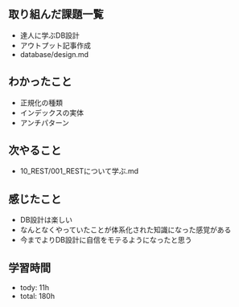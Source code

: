 
## 取り組んだ課題一覧

- 達人に学ぶDB設計
- アウトプット記事作成 
- database/design.md

## わかったこと
- 正規化の種類
- インデックスの実体
- アンチパターン

## 次やること
- 10_REST/001_RESTについて学ぶ.md

## 感じたこと
- DB設計は楽しい
- なんとなくやっていたことが体系化された知識になった感覚がある
- 今までよりDB設計に自信をモテるようになったと思う

## 学習時間
- tody: 11h
- total: 180h